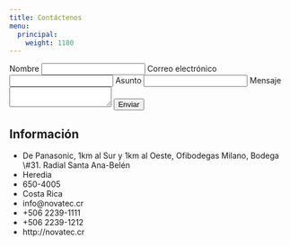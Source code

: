 ```yaml
---
title: Contáctenos
menu:
  principal:
    weight: 1100
---
```

<div class="container-container">
<div class="contact-form-left">
  <form class="contact-form" form>
    <label for="nombre">Nombre</label>
    <input type="text" name="nombre" id="nombre" />
    <label for="email">Correo electrónico</label>
    <input type="text" name="email" />
    <label for="subject">Asunto</label>
    <input type="text" name="subject" />
    <label for="mensaje">Mensaje</label>
    <textarea name="mensaje"></textarea>
    <input type="submit" value="Enviar" class="btn btn-primary"/>
  </form>
</div>

<div class="contact-info">
  <h2>Información</h2>
  <ul>
    <li>De Panasonic, 1km al Sur y 1km al Oeste, Ofibodegas Milano, Bodega \#31.
    Radial Santa Ana-Belén</li>
    <li>Heredia</li>
    <li>650-4005</li>
    <li>Costa Rica</li>
    <li>info@novatec.cr</li>
    <li>+506 2239-1111</li>
    <li>+506 2239-1212</li>
    <li>http://novatec.cr</li>
  </ul>
</div></div>
